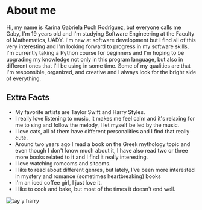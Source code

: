 # About me
Hi, my name is Karina Gabriela Puch Rodríguez, but everyone calls me Gaby, I'm 19 years old and I'm studying Software Engineering at the Faculty of Mathematics, UADY. 
I'm new at software development but I find all of this very interesting and I'm looking forward to progress in my software skills, I'm currently taking a Python course for beginners and I'm hoping to be upgrading my knowledge not only in this program language, but also in different ones that I'll be using in some time. 
Some of my qualities are that I'm responsible, organized, and creative and I always look for the bright side of everything. 

## Extra Facts
- My favorite artists are Taylor Swift and Harry Styles. 
- I really love listening to music, it makes me feel calm and it's relaxing for me to sing and follow the melody, I let myself be led by the music. 
- I love cats, all of them have different personalities and I find that really cute. 
- Around two years ago I read a book on the Greek mythology topic and even though I don't know much about it, I have also read two or three more books related to it and I find it really interesting.
- I love watching romcoms and sitcoms.
- I like to read about different genres, but lately, I've been more interested in mystery and romance (sometimes heartbreaking) books
- I'm an iced coffee girl, I just love it.   
- I like to cook and bake, but most of the times it doesn't end well. 

![tay y harry](https://i.pinimg.com/564x/db/61/ad/db61ad6e8b85df756c7ec50960c54221.jpg)
